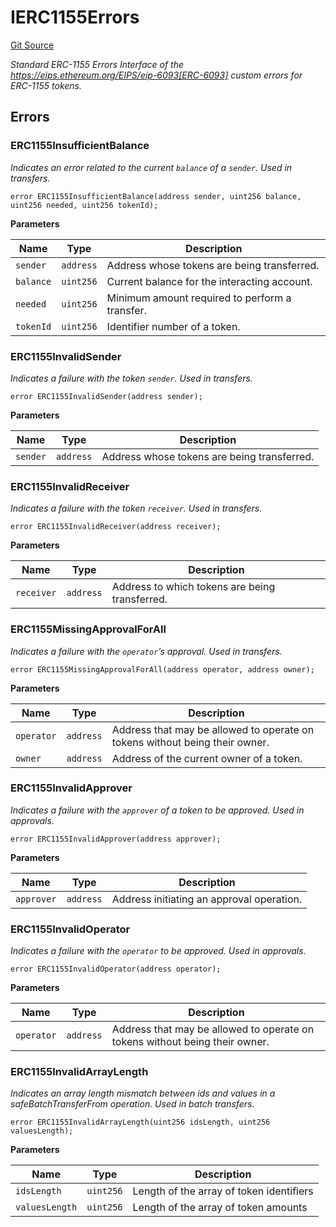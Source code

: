 # IERC1155Errors
[Git Source](https://github.com//Team3dVidyaGames/Contracts/blob/587f423f64ab56a242c28dfa0c3602ff1cc24292/src/contracts/flattened/flattened_TCGInventory.sol)

*Standard ERC-1155 Errors
Interface of the https://eips.ethereum.org/EIPS/eip-6093[ERC-6093] custom errors for ERC-1155 tokens.*


## Errors
### ERC1155InsufficientBalance
*Indicates an error related to the current `balance` of a `sender`. Used in transfers.*


```solidity
error ERC1155InsufficientBalance(address sender, uint256 balance, uint256 needed, uint256 tokenId);
```

**Parameters**

|Name|Type|Description|
|----|----|-----------|
|`sender`|`address`|Address whose tokens are being transferred.|
|`balance`|`uint256`|Current balance for the interacting account.|
|`needed`|`uint256`|Minimum amount required to perform a transfer.|
|`tokenId`|`uint256`|Identifier number of a token.|

### ERC1155InvalidSender
*Indicates a failure with the token `sender`. Used in transfers.*


```solidity
error ERC1155InvalidSender(address sender);
```

**Parameters**

|Name|Type|Description|
|----|----|-----------|
|`sender`|`address`|Address whose tokens are being transferred.|

### ERC1155InvalidReceiver
*Indicates a failure with the token `receiver`. Used in transfers.*


```solidity
error ERC1155InvalidReceiver(address receiver);
```

**Parameters**

|Name|Type|Description|
|----|----|-----------|
|`receiver`|`address`|Address to which tokens are being transferred.|

### ERC1155MissingApprovalForAll
*Indicates a failure with the `operator`’s approval. Used in transfers.*


```solidity
error ERC1155MissingApprovalForAll(address operator, address owner);
```

**Parameters**

|Name|Type|Description|
|----|----|-----------|
|`operator`|`address`|Address that may be allowed to operate on tokens without being their owner.|
|`owner`|`address`|Address of the current owner of a token.|

### ERC1155InvalidApprover
*Indicates a failure with the `approver` of a token to be approved. Used in approvals.*


```solidity
error ERC1155InvalidApprover(address approver);
```

**Parameters**

|Name|Type|Description|
|----|----|-----------|
|`approver`|`address`|Address initiating an approval operation.|

### ERC1155InvalidOperator
*Indicates a failure with the `operator` to be approved. Used in approvals.*


```solidity
error ERC1155InvalidOperator(address operator);
```

**Parameters**

|Name|Type|Description|
|----|----|-----------|
|`operator`|`address`|Address that may be allowed to operate on tokens without being their owner.|

### ERC1155InvalidArrayLength
*Indicates an array length mismatch between ids and values in a safeBatchTransferFrom operation.
Used in batch transfers.*


```solidity
error ERC1155InvalidArrayLength(uint256 idsLength, uint256 valuesLength);
```

**Parameters**

|Name|Type|Description|
|----|----|-----------|
|`idsLength`|`uint256`|Length of the array of token identifiers|
|`valuesLength`|`uint256`|Length of the array of token amounts|

